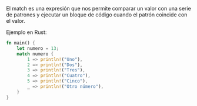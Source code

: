 El match es una expresión que nos permite comparar un valor con una serie de patrones y ejecutar un bloque de código cuando el patrón coincide con el valor\.

Ejemplo en Rust:
```rust
fn main() {
    let numero = 13;
    match numero {
        1 => println!("Uno"),
        2 => println!("Dos"),
        3 => println!("Tres"),
        4 => println!("Cuatro"),
        5 => println!("Cinco"),
        _ => println!("Otro número"),
    }
}
```